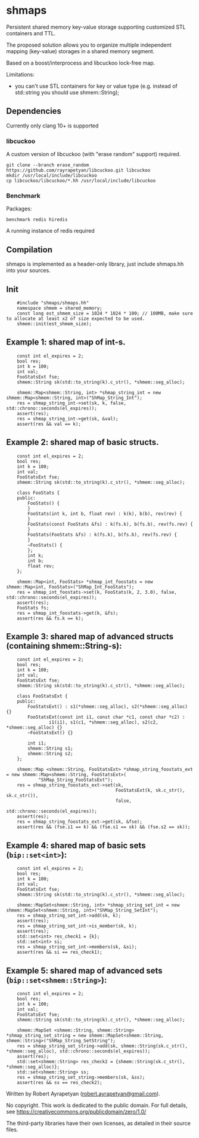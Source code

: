 # shmaps
Persistent shared memory key-value storage supporting customized STL containers and TTL.

The proposed solution allows you to organize multiple independent mapping (key-value) storages in a shared memory segment.

Based on a boost/interprocess and libcuckoo lock-free map.

Limitations:
- you can't use STL containers for key or value type (e.g. instead of std::string you should use shmem::String);

## Dependencies
Currently only clang 10+ is supported

### libcuckoo
A custom version of libcuckoo (with "erase random" support) required.

    git clone --branch erase_random https://github.com/rayrapetyan/libcuckoo.git libcuckoo
    mkdir /usr/local/include/libcuckoo
    cp libcuckoo/libcuckoo/*.hh /usr/local/include/libcuckoo

### Benchmark
Packages:

    benchmark redis hiredis

A running instance of redis required

## Compilation
shmaps is implemented as a header-only library, just include shmaps.hh into your sources.

## Init
```
    #include "shmaps/shmaps.hh"
    namespace shmem = shared_memory;
    const long est_shmem_size = 1024 * 1024 * 100; // 100MB, make sure to allocate at least x2 of size expected to be used.
    shmem::init(est_shmem_size);
```

## Example 1: shared map of int-s.
```
    const int el_expires = 2;
    bool res;
    int k = 100;
    int val;
    FooStatsExt fse;
    shmem::String sk(std::to_string(k).c_str(), *shmem::seg_alloc);
    
    shmem::Map<shmem::String, int> *shmap_string_int = new shmem::Map<shmem::String, int>("ShMap_String_Int");
    res = shmap_string_int->set(sk, k, false, std::chrono::seconds(el_expires));
    assert(res);
    res = shmap_string_int->get(sk, &val);
    assert(res && val == k);
```

## Example 2: shared map of basic structs.
```
    const int el_expires = 2;
    bool res;
    int k = 100;
    int val;
    FooStatsExt fse;
    shmem::String sk(std::to_string(k).c_str(), *shmem::seg_alloc);
    
    class FooStats {
    public:
        FooStats() {
        }
        FooStats(int k, int b, float rev) : k(k), b(b), rev(rev) {
        }
        FooStats(const FooStats &fs) : k(fs.k), b(fs.b), rev(fs.rev) {
        }
        FooStats(FooStats &fs) : k(fs.k), b(fs.b), rev(fs.rev) {
        }
        ~FooStats() {
        };
        int k;
        int b;
        float rev;
    };
    
    shmem::Map<int, FooStats> *shmap_int_foostats = new shmem::Map<int, FooStats>("ShMap_Int_FooStats");
    res = shmap_int_foostats->set(k, FooStats(k, 2, 3.0), false, std::chrono::seconds(el_expires));
    assert(res);
    FooStats fs;
    res = shmap_int_foostats->get(k, &fs);
    assert(res && fs.k == k);
```

## Example 3: shared map of advanced structs (containing shmem::String-s):
```
    const int el_expires = 2;
    bool res;
    int k = 100;
    int val;
    FooStatsExt fse;
    shmem::String sk(std::to_string(k).c_str(), *shmem::seg_alloc);
    
    class FooStatsExt {
    public:
        FooStatsExt() : s1(*shmem::seg_alloc), s2(*shmem::seg_alloc) {}
        FooStatsExt(const int i1, const char *c1, const char *c2) :
                i1(i1), s1(c1, *shmem::seg_alloc), s2(c2, *shmem::seg_alloc) {}
        ~FooStatsExt() {}

        int i1;
        shmem::String s1;
        shmem::String s2;
    };
    
    shmem::Map <shmem::String, FooStatsExt> *shmap_string_foostats_ext = new shmem::Map<shmem::String, FooStatsExt>(
            "ShMap_String_FooStatsExt");
    res = shmap_string_foostats_ext->set(sk,
                                         FooStatsExt(k, sk.c_str(), sk.c_str()),
                                         false,
                                         std::chrono::seconds(el_expires));
    assert(res);
    res = shmap_string_foostats_ext->get(sk, &fse);
    assert(res && (fse.i1 == k) && (fse.s1 == sk) && (fse.s2 == sk));
```

## Example 4: shared map of basic sets (`bip::set<int>`):
```
    const int el_expires = 2;
    bool res;
    int k = 100;
    int val;
    FooStatsExt fse;
    shmem::String sk(std::to_string(k).c_str(), *shmem::seg_alloc);
    
    shmem::MapSet<shmem::String, int> *shmap_string_set_int = new shmem::MapSet<shmem::String, int>("ShMap_String_SetInt");
    res = shmap_string_set_int->add(sk, k);
    assert(res);
    res = shmap_string_set_int->is_member(sk, k);
    assert(res);
    std::set<int> res_check1 = {k};
    std::set<int> si;
    res = shmap_string_set_int->members(sk, &si);
    assert(res && si == res_check1);
```

## Example 5: shared map of advanced sets (`bip::set<shmem::String>`):
```
    const int el_expires = 2;
    bool res;
    int k = 100;
    int val;
    FooStatsExt fse;
    shmem::String sk(std::to_string(k).c_str(), *shmem::seg_alloc);
    
    shmem::MapSet <shmem::String, shmem::String> *shmap_string_set_string = new shmem::MapSet<shmem::String, shmem::String>("ShMap_String_SetString");
    res = shmap_string_set_string->add(sk, shmem::String(sk.c_str(), *shmem::seg_alloc), std::chrono::seconds(el_expires));
    assert(res);
    std::set<shmem::String> res_check2 = {shmem::String(sk.c_str(), *shmem::seg_alloc)};
    std::set<shmem::String> ss;
    res = shmap_string_set_string->members(sk, &ss);
    assert(res && ss == res_check2);
```

Written by Robert Ayrapetyan (robert.ayrapetyan@gmail.com).

No copyright. This work is dedicated to the public domain.
For full details, see https://creativecommons.org/publicdomain/zero/1.0/

The third-party libraries have their own licenses, as detailed in their source files.
